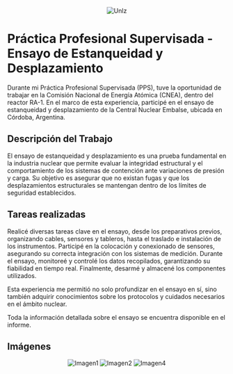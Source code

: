 
<p align="center">
  <img src="https://github.com/user-attachments/assets/b4fee774-b6b5-49e3-909b-81ef94e4f2c2" alt="Unlz">
</p>

# Práctica Profesional Supervisada - Ensayo de Estanqueidad y Desplazamiento

Durante mi Práctica Profesional Supervisada (PPS), tuve la oportunidad de trabajar en la Comisión Nacional de Energía Atómica (CNEA), dentro del reactor RA-1. En el marco de esta experiencia, participé en el ensayo de estanqueidad y desplazamiento de la Central Nuclear Embalse, ubicada en Córdoba, Argentina.

## Descripción del Trabajo

El ensayo de estanqueidad y desplazamiento es una prueba fundamental en la industria nuclear que permite evaluar la integridad estructural y el comportamiento de los sistemas de contención ante variaciones de presión y carga. Su objetivo es asegurar que no existan fugas y que los desplazamientos estructurales se mantengan dentro de los límites de seguridad establecidos.

## Tareas realizadas

Realicé diversas tareas clave en el ensayo, desde los preparativos previos, organizando cables, sensores y tableros, hasta el traslado e instalación de los instrumentos. Participé en la colocación y conexionado de sensores, asegurando su correcta integración con los sistemas de medición. Durante el ensayo, monitoreé y controlé los datos recopilados, garantizando su fiabilidad en tiempo real. Finalmente, desarmé y almacené los componentes utilizados.

Esta experiencia me permitió no solo profundizar en el ensayo en sí, sino también adquirir conocimientos sobre los protocolos y cuidados necesarios en el ámbito nuclear.

Toda la información detallada sobre el ensayo se encuentra disponible en el informe.

## Imágenes
<p align="center">
  <img src="https://github.com/user-attachments/assets/06ec9fec-77cc-4afd-982e-90696cd904e2" alt="Imagen1">
  <img src="https://github.com/user-attachments/assets/eb7f85e1-2630-4437-8e1a-6137cfd43bc5" alt="Imagen2">
  <img src="https://github.com/user-attachments/assets/96669e03-8e52-40ca-a11a-a038ddeec870" alt="Imagen4">
</p>

